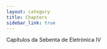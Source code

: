 ```yaml
---
layout: category
title: Chapters
sidebar_link: true
---
```


Capítulos da Sebenta de Eletrónica IV


